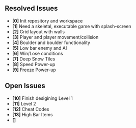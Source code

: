 ## Resolved Issues ##
- **[0]** Init repository and workspace
- **[1]** Need a skeletal, executable game with splash-screen
- **[2]** Grid layout with walls
- **[3]** Player and player movement/collision
- **[4]** Boulder and boulder functionality
- **[5]** Low bar enemy and AI
- **[6]** Win/Lose conditions
- **[7]** Deep Snow Tiles
- **[8]** Speed Power-up
- **[9]** Freeze Power-up

## Open Issues ##
- **[10]** Finish desigining Level 1
- **[11]** Level 2
- **[12]** Cheat Codes
- **[13]** High Bar Items
- **[]** 

